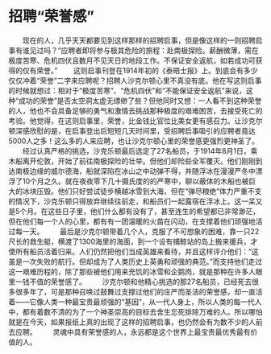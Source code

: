 # 招聘“荣誉感”
　　现在的人，几乎天天都要见到这样那样的招聘启事，但是像这样的一则招聘启事有谁见过吗？“应聘者即将参与极其危险的旅程：赴南极探险。薪酬微薄，需在极度苦寒、危机四伏且数月不见天日的地段工作。不保证安全返航，如若成功可获得的仅有荣誉。” 
　　这则启事刊登在1914年初的《泰晤士报》上。到底会有多少仅仅冲着“荣誉”二字来应聘呢？招聘人沙克尔顿心里不真没有底。他在写这则启事的时候就想过：相对于“极度苦寒”、“危机四伏”和“不能保证安全返航”来说，这种“成功的荣誉”是否太空洞太虚无缥缈了些？但他同时又想：一人看不到这种荣誉的人，他也不会具备足够的勇气和激情去挑战那种极度的艰难困苦，去接受死亡的考验。他觉得，在这则启事里，荣誉，比金钱比官位比美女更有感召力。让沙克尔顿深感欣慰的是，在启事登出后短短几天时间里，受招聘启事吸引的应聘者竟达5000人之多！这么多的人来应聘，也让沙克尔顿心里的荣誉感更强烈更神圣了。 
　　经过认真严格的挑选，沙克乐顿最后选定了27名船员，于1914年8月1日，乘木船离开伦敦，开始了前往南极探险的壮举。但他们却险些全军覆灭。他们刚刚到达南极边缘的威尔德海，船就深陷在冰山之中动弹不得，并随浮冰在漫漫严冬中漂浮了10个月之久。就在夜夜零下几十摄氏度的的严寒中，聊以蔽体的木船也被巨大的冰块压毁。他们只好尝试徒步横越冰雪到大海，但在“弹尽粮绝”体力严重不支的情况下，沙克乐顿只得放弃继续往前走，和船员们一起露宿在浮冰上。这一呆又是5个月。在这些日子里，他们什么都有没有了，甚至连生的希望都已非常渺茫，但在他们每一个人的心里，都有有一团温暖的火苗在闪动，在支撑着他们顽强地活过每一天。 
　　最后是沙克尔顿带着几个人，克服了不可想象的困难，靠一只22尺长的救生艇，横渡了1300海里的海面，到一个设有捕鲸站的岛上搬来援兵，才使所有船员活着归来。人们仍然把他们当成英雄来看待，并且这样评介他们：“这虽是一次失败的航行。但却成为了人类历史上英勇和顽强的典范。”而支持他们走过这一艰难历程的，除了那些被他们用来充饥的冰雪和企鹅肉，就是那种在许多人眼里一钱不值的荣誉感了。 
　　沙克尔顿和他精心挑选的那27名船员，已经死去很多很多年了，可是那种召唤过鼓舞过支撑过他们的庄严而圣洁的荣誉感，却一直活着——它像人类一种最宝贵最顽强的“基因”，从一代人身上，所以人类的每一代人中，都有着数不清的为了一个神圣崇高的目标去舍生忘死排除万难的人。所以哪怕就是在今天，如果报纸上真的出现了这样的招聘启事，也仍然会有为数不少的人前去应聘。 
　　灵魂中具有荣誉感的人，永远都是这个世界上最宝贵最优秀最有价值的人。
 